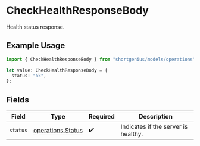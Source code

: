 # CheckHealthResponseBody

Health status response.

## Example Usage

```typescript
import { CheckHealthResponseBody } from "shortgenius/models/operations";

let value: CheckHealthResponseBody = {
  status: "ok",
};
```

## Fields

| Field                                                  | Type                                                   | Required                                               | Description                                            |
| ------------------------------------------------------ | ------------------------------------------------------ | ------------------------------------------------------ | ------------------------------------------------------ |
| `status`                                               | [operations.Status](../../models/operations/status.md) | :heavy_check_mark:                                     | Indicates if the server is healthy.                    |